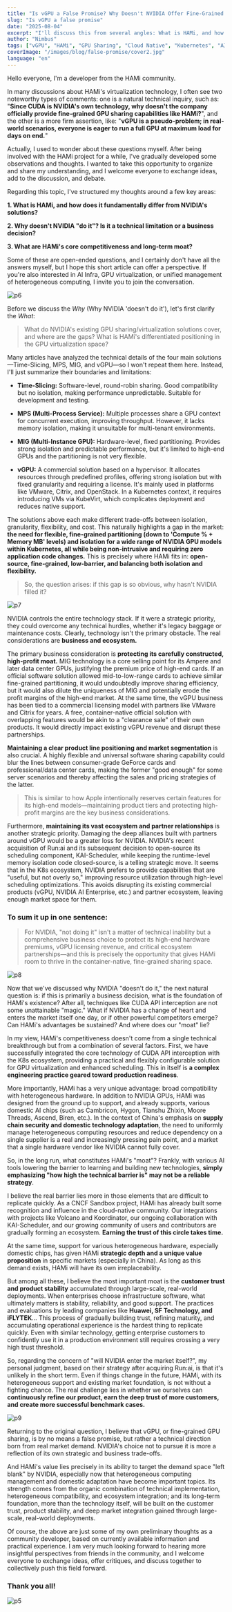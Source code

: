 ```yaml
---
title: "Is vGPU a False Promise? Why Doesn't NVIDIA Offer Fine-Grained Sharing Itself?"
slug: "Is vGPU a false promise"
date: "2025-08-04"
excerpt: "I'll discuss this from several angles: What is HAMi, and how does it fundamentally differ from NVIDIA's solutions? Why doesn't NVIDIA do it? Is it a technical limitation or a business decision? What are HAMi's core competitiveness and long-term moat?"
author: "Nimbus"
tags: ["vGPU", "HAMi", "GPU Sharing", "Cloud Native", "Kubernetes", "AI Infrastructure"]
coverImage: "/images/blog/false-promise/cover2.jpg"
language: "en"
---
```


Hello everyone, I'm a developer from the HAMi community.

In many discussions about HAMi's virtualization technology, I often see two noteworthy types of comments: one is a natural technical inquiry, such as: "**Since CUDA is NVIDIA's own technology, why doesn't the company officially provide fine-grained GPU sharing capabilities like HAMi?**", and the other is a more firm assertion, like: "**vGPU is a pseudo-problem; in real-world scenarios, everyone is eager to run a full GPU at maximum load for days on end.**"

Actually, I used to wonder about these questions myself. After being involved with the HAMi project for a while, I've gradually developed some observations and thoughts. I wanted to take this opportunity to organize and share my understanding, and I welcome everyone to exchange ideas, add to the discussion, and debate.

Regarding this topic, I've structured my thoughts around a few key areas:

**1. What is HAMi, and how does it fundamentally differ from NVIDIA's solutions?**

**2. Why doesn't NVIDIA "do it"? Is it a technical limitation or a business decision?**

**3. What are HAMi's core competitiveness and long-term moat?**

Some of these are open-ended questions, and I certainly don't have all the answers myself, but I hope this short article can offer a perspective. If you're also interested in AI Infra, GPU virtualization, or unified management of heterogeneous computing, I invite you to join the conversation.

![p6](/images/blog/false-promise/p6.jpg)

Before we discuss the *Why* (Why NVIDIA 'doesn't do it'), let's first clarify the *What*:

>What do NVIDIA's existing GPU sharing/virtualization solutions cover, and where are the gaps?
>What is HAMi's differentiated positioning in the GPU virtualization space?

Many articles have analyzed the technical details of the four main solutions—Time-Slicing, MPS, MIG, and vGPU—so I won't repeat them here. Instead, I'll just summarize their boundaries and limitations:

- **Time-Slicing:** Software-level, round-robin sharing. Good compatibility but no isolation, making performance unpredictable. Suitable for development and testing.

- **MPS (Multi-Process Service):** Multiple processes share a GPU context for concurrent execution, improving throughput. However, it lacks memory isolation, making it unsuitable for multi-tenant environments.

- **MIG (Multi-Instance GPU):** Hardware-level, fixed partitioning. Provides strong isolation and predictable performance, but it's limited to high-end GPUs and the partitioning is not very flexible.

- **vGPU:** A commercial solution based on a hypervisor. It allocates resources through predefined profiles, offering strong isolation but with fixed granularity and requiring a license. It's mainly used in platforms like VMware, Citrix, and OpenStack. In a Kubernetes context, it requires introducing VMs via KubeVirt, which complicates deployment and reduces native support.

The solutions above each make different trade-offs between isolation, granularity, flexibility, and cost. This naturally highlights a gap in the market: **the need for flexible, fine-grained partitioning (down to 'Compute % + Memory MB' levels) and isolation for a wide range of NVIDIA GPU models within Kubernetes, all while being non-intrusive and requiring zero application code changes.** This is precisely where HAMi fits in: **open-source, fine-grained, low-barrier, and balancing both isolation and flexibility.**

>So, the question arises: if this gap is so obvious, why hasn't NVIDIA filled it?

![p7](/images/blog/false-promise/p7.jpg)

NVIDIA controls the entire technology stack. If it were a strategic priority, they could overcome any technical hurdles, whether it's legacy baggage or maintenance costs. Clearly, technology isn't the primary obstacle. The real considerations are **business and ecosystem.**

The primary business consideration is **protecting its carefully constructed, high-profit moat.** MIG technology is a core selling point for its Ampere and later data center GPUs, justifying the premium price of high-end cards. If an official software solution allowed mid-to-low-range cards to achieve similar fine-grained partitioning, it would undoubtedly improve sharing efficiency, but it would also dilute the uniqueness of MIG and potentially erode the profit margins of the high-end market. At the same time, the vGPU business has been tied to a commercial licensing model with partners like VMware and Citrix for years. A free, container-native official solution with overlapping features would be akin to a "clearance sale" of their own products. It would directly impact existing vGPU revenue and disrupt these partnerships.

**Maintaining a clear product line positioning and market segmentation** is also crucial. A highly flexible and universal software sharing capability could blur the lines between consumer-grade GeForce cards and professional/data center cards, making the former "good enough" for some server scenarios and thereby affecting the sales and pricing strategies of the latter.

>This is similar to how Apple intentionally reserves certain features for its high-end models—maintaining product tiers and protecting high-profit margins are the key business considerations.

Furthermore, **maintaining its vast ecosystem and partner relationships** is another strategic priority. Damaging the deep alliances built with partners around vGPU would be a greater loss for NVIDIA. NVIDIA's recent acquisition of Run:ai and its subsequent decision to open-source its scheduling component, KAI-Scheduler, while keeping the runtime-level memory isolation code closed-source, is a telling strategic move. It seems that in the K8s ecosystem, NVIDIA prefers to provide capabilities that are "useful, but not overly so," improving resource utilization through high-level scheduling optimizations. This avoids disrupting its existing commercial products (vGPU, NVIDIA AI Enterprise, etc.) and partner ecosystem, leaving enough market space for them.

### To sum it up in one sentence:

>For NVIDIA, "not doing it" isn't a matter of technical inability but a comprehensive business choice to protect its high-end hardware premiums, vGPU licensing revenue, and critical ecosystem partnerships—and this is precisely the opportunity that gives HAMi room to thrive in the container-native, fine-grained sharing space.

![p8](/images/blog/false-promise/p8.jpg)

Now that we've discussed why NVIDIA "doesn't do it," the next natural question is: if this is primarily a business decision, what is the foundation of HAMi's existence? After all, techniques like CUDA API interception are not some unattainable "magic." What if NVIDIA has a change of heart and enters the market itself one day, or if other powerful competitors emerge? Can HAMi's advantages be sustained? And where does our "moat" lie?

In my view, HAMi's competitiveness doesn't come from a single technical breakthrough but from a combination of several factors. First, we have successfully integrated the core technology of CUDA API interception with the K8s ecosystem, providing a practical and flexibly configurable solution for GPU virtualization and enhanced scheduling. This in itself is **a complex engineering practice geared toward production readiness**.

More importantly, HAMi has a very unique advantage: broad compatibility with heterogeneous hardware. In addition to NVIDIA GPUs, HAMi was designed from the ground up to support, and already supports, various domestic AI chips (such as Cambricon, Hygon, Tianshu Zhixin, Moore Threads, Ascend, Biren, etc.). In the context of China's emphasis on **supply chain security and domestic technology adaptation**, the need to uniformly manage heterogeneous computing resources and reduce dependency on a single supplier is a real and increasingly pressing pain point, and a market that a single hardware vendor like NVIDIA cannot fully cover.

So, in the long run, what constitutes HAMi's "moat"? Frankly, with various AI tools lowering the barrier to learning and building new technologies, **simply emphasizing "how high the technical barrier is" may not be a reliable strategy**.

I believe the real barrier lies more in those elements that are difficult to replicate quickly. As a CNCF Sandbox project, HAMi has already built some recognition and influence in the cloud-native community. Our integrations with projects like Volcano and Koordinator, our ongoing collaboration with KAI-Scheduler, and our growing community of users and contributors are gradually forming an ecosystem. **Earning the trust of this circle takes time.**

At the same time, support for various heterogeneous hardware, especially domestic chips, has given HAMi **strategic depth and a unique value proposition** in specific markets (especially in China). As long as this demand exists, HAMi will have its own irreplaceability.

But among all these, I believe the most important moat is the **customer trust and product stability** accumulated through large-scale, real-world deployments. When enterprises choose infrastructure software, what ultimately matters is stability, reliability, and good support. The practices and evaluations by leading companies like **Huawei, SF Technology, and iFLYTEK**... This process of gradually building trust, refining maturity, and accumulating operational experience is the hardest thing to replicate quickly. Even with similar technology, getting enterprise customers to confidently use it in a production environment still requires crossing a very high trust threshold.

So, regarding the concern of "will NVIDIA enter the market itself?", my personal judgment, based on their strategy after acquiring Run:ai, is that it's unlikely in the short term. Even if things change in the future, HAMi, with its heterogeneous support and existing market foundation, is not without a fighting chance. The real challenge lies in whether we ourselves can **continuously refine our product, earn the deep trust of more customers, and create more successful benchmark cases.**

![p9](/images/blog/false-promise/p9.jpg)

Returning to the original question, I believe that vGPU, or fine-grained GPU sharing, is by no means a false promise, but rather a technical direction born from real market demand. NVIDIA's choice not to pursue it is more a reflection of its own strategic and business trade-offs.

And HAMi's value lies precisely in its ability to target the demand space "left blank" by NVIDIA, especially now that heterogeneous computing management and domestic adaptation have become important topics. Its strength comes from the organic combination of technical implementation, heterogeneous compatibility, and ecosystem integration; and its long-term foundation, more than the technology itself, will be built on the customer trust, product stability, and deep market integration gained through large-scale, real-world deployments.

Of course, the above are just some of my own preliminary thoughts as a community developer, based on currently available information and practical experience. I am very much looking forward to hearing more insightful perspectives from friends in the community, and I welcome everyone to exchange ideas, offer critiques, and discuss together to collectively push this field forward.

### Thank you all!

![p5](/images/blog/false-promise/p5.png)